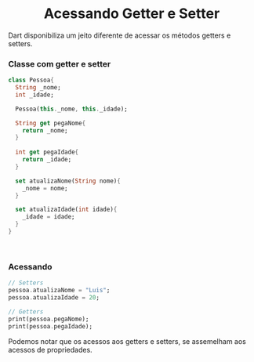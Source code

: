 <h1 align="center">Acessando Getter e Setter</h1>

<p>
    Dart disponibiliza um jeito diferente de acessar os métodos getters e setters.
</p>

<h3>Classe com getter e setter</h3>

```dart
class Pessoa{
  String _nome;
  int _idade;

  Pessoa(this._nome, this._idade);

  String get pegaNome{
    return _nome;
  }
  
  int get pegaIdade{
    return _idade;
  }

  set atualizaNome(String nome){
    _nome = nome;
  }

  set atualizaIdade(int idade){
    _idade = idade;
  }
}
```

<br>

<h3>Acessando</h3>

```dart
// Setters
pessoa.atualizaNome = "Luis";
pessoa.atualizaIdade = 20;

// Getters
print(pessoa.pegaNome);
print(pessoa.pegaIdade);
```

<p>Podemos notar que os acessos aos getters e setters, se assemelham aos acessos de propriedades.</p>